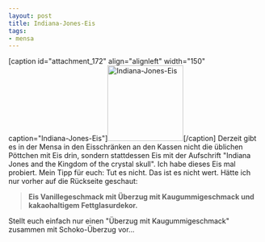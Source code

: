 ```yaml
--- 
layout: post
title: Indiana-Jones-Eis
tags: 
- mensa
---
```

[caption id="attachment_172" align="alignleft" width="150" caption="Indiana-Jones-Eis"]<a href="http://blog.fabianonline.deturbo.paulstamatiou.com/uploads/2009/01/p-640-480-aa61d98f-6e3f-441d-88fa-a13da3dae40e.jpeg"><img src="http://blog.fabianonline.deturbo.paulstamatiou.com/uploads/2009/01/p-640-480-aa61d98f-6e3f-441d-88fa-a13da3dae40e-150x150.jpg" alt="Indiana-Jones-Eis" title="Indiana-Jones-Eis" width="150" height="150" class="size-thumbnail wp-image-172" /></a>[/caption] Derzeit gibt es in der Mensa in den Eisschränken an den Kassen nicht die üblichen Pöttchen mit Eis drin, sondern stattdessen Eis mit der Aufschrift "Indiana Jones and the Kingdom of the crystal skull".
Ich habe dieses Eis mal probiert. Mein Tipp für euch: Tut es nicht. Das ist es nicht wert.
Hätte ich nur vorher auf die Rückseite geschaut:
<blockquote><strong>Eis Vanillegeschmack mit Überzug mit Kaugummigeschmack und kakaohaltigem Fettglasurdekor.</strong></blockquote>
Stellt euch einfach nur einen "Überzug mit Kaugummigeschmack" zusammen mit Schoko-Überzug vor...
